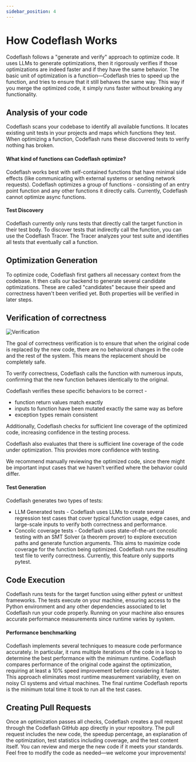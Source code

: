 ```yaml
---
sidebar_position: 4
---
```

# How Codeflash Works

Codeflash follows a "generate and verify" approach to optimize code. It uses LLMs to generate optimizations, then it rigorously verifies if those optimizations are indeed
faster and if they have the same behavior. The basic unit of optimization is a function—Codeflash tries to speed up the function, and tries to ensure that it still behaves the same way. This way if you merge the optimized code, it simply runs faster without breaking any functionality.

## Analysis of your code

Codeflash scans your codebase to identify all available functions. It locates existing unit tests in your projects and maps which functions they test. When optimizing a function, Codeflash runs these discovered tests to verify nothing has broken.

#### What kind of functions can Codeflash optimize?

Codeflash works best with self-contained functions that have minimal side effects (like communicating with external systems or sending network requests). Codeflash optimizes a group of functions - consisting of an entry point function and any other functions it directly calls.
Currently, Codeflash cannot optimize async functions.

#### Test Discovery

Codeflash currently only runs tests that directly call the target function in their test body. To discover tests that indirectly call the function, you can use the Codeflash Tracer. The Tracer analyzes your test suite and identifies all tests that eventually call a function.

## Optimization Generation

To optimize code, Codeflash first gathers all necessary context from the codebase. It then calls our backend to generate several candidate optimizations. These are called "candidates" because their speed and correctness haven't been verified yet. Both properties will be verified in later steps.

## Verification of correctness

![Verification](/img/verification.svg)

The goal of correctness verification is to ensure that when the original code is replaced by the new code, there are no behavioral changes in the code and the rest of the system. This means the replacement should be completely safe.

To verify correctness, Codeflash calls the function with numerous inputs, confirming that the new function behaves identically to the original.

Codeflash verifies these specific behaviors to be correct -

- function return values match exactly
- inputs to function have been mutated exactly the same way as before
- exception types remain consistent

Additionally, Codeflash checks for sufficient line coverage of the optimized code, increasing confidence in the testing process.

Codeflash also evaluates that there is sufficient line coverage of the code under optimization. This provides more confidence with testing.

We recommend manually reviewing the optimized code, since there might be important input cases that we haven’t verified where the behavior could differ.

#### Test Generation

Codeflash generates two types of tests:

- LLM Generated tests - Codeflash uses LLMs to create several regression test cases that cover typical function usage, edge cases, and large-scale inputs to verify both correctness and performance.
- Concolic coverage tests - Codeflash uses state-of-the-art concolic testing with an SMT Solver (a theorem prover) to explore execution paths and generate function arguments. This aims to maximize code coverage for the function being optimized. Codeflash runs the resulting test file to verify correctness. Currently, this feature only supports pytest.

## Code Execution

Codeflash runs tests for the target function using either pytest or unittest frameworks. The tests execute on your machine, ensuring access to the Python environment and any other dependencies associated to let Codeflash run your code properly. Running on your machine also ensures accurate performance measurements since runtime varies by system.

#### Performance benchmarking

Codeflash implements several techniques to measure code performance accurately. In particular, it runs multiple iterations of the code in a loop to determine the best performance with the minimum runtime. Codeflash compares performance of the original code against the optimization, requiring at least a 10% speed improvement before considering it faster. This approach eliminates most runtime measurement variability, even on noisy CI systems and virtual machines. The final runtime Codeflash reports is the minimum total time it took to run all the test cases.

## Creating Pull Requests

Once an optimization passes all checks, Codeflash creates a pull request through the Codeflash GitHub app directly in your repository. The pull request includes the new code, the speedup percentage, an explanation of the optimization, test statistics including coverage, and the test content itself. You can review and merge the new code if it meets your standards. Feel free to modify the code as needed—we welcome your improvements!